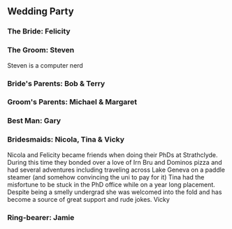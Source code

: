 ## Wedding Party
<a name="party"/>

### The Bride: Felicity

### The Groom: Steven
Steven is a computer nerd

### Bride's Parents: Bob & Terry

### Groom's Parents: Michael & Margaret

### Best Man: Gary

### Bridesmaids: Nicola, Tina & Vicky
Nicola and Felicity became friends when doing their PhDs at Strathclyde. During this time they bonded over a love of Irn Bru and Dominos pizza and had several adventures including traveling across Lake Geneva on a paddle steamer (and somehow convincing the uni to pay for it)
Tina had the misfortune to be stuck in the PhD office while on a year long placement. Despite being a smelly undergrad she was welcomed into the fold and has become a source of great support and rude jokes.
Vicky 

### Ring-bearer: Jamie
